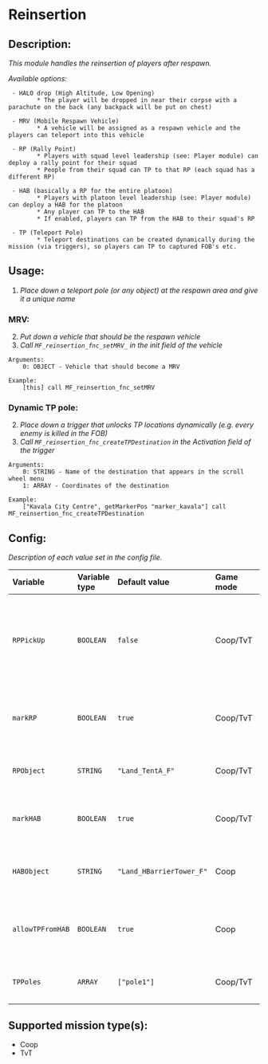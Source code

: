 # Reinsertion
## Description:
_This module handles the reinsertion of players after respawn._

_Available options:_
```
 - HALO drop (High Altitude, Low Opening)
        * The player will be dropped in near their corpse with a parachute on the back (any backpack will be put on chest)

 - MRV (Mobile Respawn Vehicle)
        * A vehicle will be assigned as a respawn vehicle and the players can teleport into this vehicle

 - RP (Rally Point)
        * Players with squad level leadership (see: Player module) can deploy a rally point for their squad
        * People from their squad can TP to that RP (each squad has a different RP)

 - HAB (basically a RP for the entire platoon)
        * Players with platoon level leadership (see: Player module) can deploy a HAB for the platoon
        * Any player can TP to the HAB
        * If enabled, players can TP from the HAB to their squad's RP

 - TP (Teleport Pole)
        * Teleport destinations can be created dynamically during the mission (via triggers), so players can TP to captured FOB's etc.
```

## Usage:
1. _Place down a teleport pole (or any object) at the respawn area and give it a unique name_

### MRV:
2. _Put down a vehicle that should be the respawn vehicle_
3. _Call `MF_reinsertion_fnc_setMRV_` in the init field of the vehicle_

```
Arguments:
    0: OBJECT - Vehicle that should become a MRV

Example:
    [this] call MF_reinsertion_fnc_setMRV
```

### Dynamic TP pole:
2. _Place down a trigger that unlocks TP locations dynamically (e.g. every enemy is killed in the FOB)_
2. _Call `MF_reinsertion_fnc_createTPDestination` in the Activation field of the trigger_

```
Arguments:
    0: STRING - Name of the destination that appears in the scroll wheel menu
    1: ARRAY - Coordinates of the destination

Example:
    ["Kavala City Centre", getMarkerPos "marker_kavala"] call MF_reinsertion_fnc_createTPDestination
```

## Config:
_Description of each value set in the config file._

| Variable         | Variable type | Default value            | Game mode | Description                                                                      |
|:---------------- |:------------- |:------------------------ |:--------- |:-------------------------------------------------------------------------------- |
| `RPPickUp`       | `BOOLEAN`     | `false`                  | Coop/TvT  | If the player is required to pick up the previous squad RP before redeploying it |
| `markRP`         | `BOOLEAN`     | `true`                   | Coop/TvT  | Mark the squad RP location on map (in group channel)                             |
| `RPObject`       | `STRING`      | `"Land_TentA_F"`         | Coop/TvT  | Object used as the squad rally point                                             |
| `markHAB`        | `BOOLEAN`     | `true`                   | Coop/TvT  | Mark the platoon HAB location on map                                             |
| `HABObject`      | `STRING`      | `"Land_HBarrierTower_F"` | Coop      | Mark the platoon HAB location on map                                             |
| `allowTPFromHAB` | `BOOLEAN`     | `true`                   | Coop      | If TP to squad RP is allowed from the platoon HAB                                |
| `TPPoles`        | `ARRAY`       | `["pole1"]`              | Coop/TvT  | Array of teleport pole object(s)                                                 |

## Supported mission type(s):
 - Coop
 - TvT
